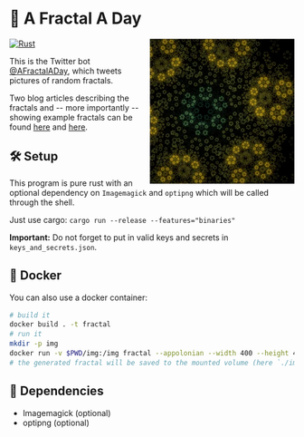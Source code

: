# :art: A Fractal A Day

<a href="https://twitter.com/AFractalADay/status/962651103325310976" target="_blank"><img align="right" width="256" height="256" alt="4 Möbius transformations with 7-fold rotational symmetry" src="extra/example_fractal.webp"></a>

[![Rust](https://github.com/surt91/AFractalADay/actions/workflows/rust.yml/badge.svg)](https://github.com/surt91/AFractalADay/actions/workflows/rust.yml)

This is the Twitter bot [@AFractalADay](https://twitter.com/AFractalADay),
which tweets pictures of random fractals.

Two blog articles describing the fractals and -- more importantly -- showing example fractals
can be found [here](https://blog.schawe.me/randomFractals.html) and [here](https://blog.schawe.me/more-fractals.html).

## :hammer_and_wrench: Setup

This program is pure rust with an optional dependency on `Imagemagick` and `optipng`
which will be called through the shell.

Just use cargo: `cargo run --release --features="binaries"`

**Important:** Do not forget to put in valid keys and secrets in `keys_and_secrets.json`.

## :whale: Docker

You can also use a docker container:

```bash
# build it
docker build . -t fractal
# run it
mkdir -p img
docker run -v $PWD/img:/img fractal --appolonian --width 400 --height 400
# the generated fractal will be saved to the mounted volume (here `./img`)
```

## :herb: Dependencies

* Imagemagick (optional)
* optipng (optional)
